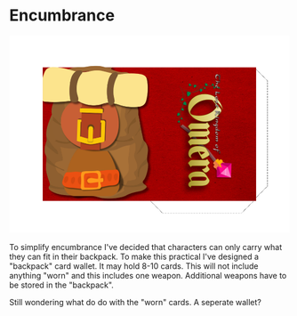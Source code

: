 # Encumbrance

![Card Wallet](images/CardWallet.png)

To simplify encumbrance I've decided that characters can only carry what they can fit in their backpack. To make this practical I've designed a "backpack" card wallet. It may hold 8-10 cards. This will not include anything "worn" and this includes one weapon. Additional weapons have to be stored in the "backpack".

Still wondering what do do with the "worn" cards. A seperate wallet?

